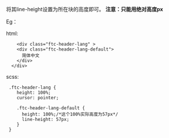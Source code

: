 将其line-height设置为所在块的高度即可。
**注意：只能用绝对高度px**

Eg：

html:
```
	<div class="ftc-header-lang" >
    <div class="ftc-header-lang-default">
      简体中文
    </div>
  </div>
```

scss:
```
 .ftc-header-lang {
    height: 100%;
    cursor: pointer;

    .ftc-header-lang-default {
      height: 100%;/*这个100%实际高度为57px*/
      line-height: 57px; 
    }
 }
```

